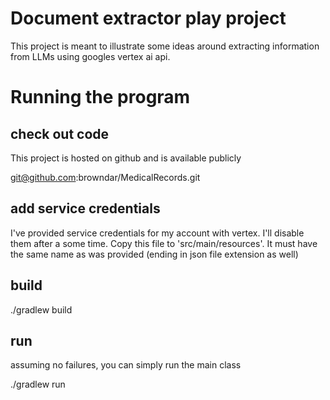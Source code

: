 # Document extractor play project

This project is meant to illustrate some ideas around extracting information from LLMs using googles vertex ai api.

# Running the program

## check out code

This project is hosted on github and is available publicly

git@github.com:browndar/MedicalRecords.git

## add service credentials

I've provided service credentials for my account with vertex. I'll disable them after a some time. Copy this file to 'src/main/resources'. It must have the same name as was provided (ending in json file extension as well)

## build

./gradlew build

## run

assuming no failures, you can simply run the main class

./gradlew run
